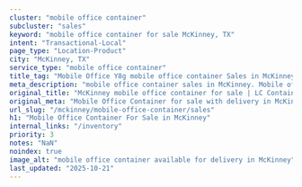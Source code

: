 ```yaml
---
cluster: "mobile office container"
subcluster: "sales"
keyword: "mobile office container for sale McKinney, TX"
intent: "Transactional-Local"
page_type: "Location-Product"
city: "McKinney, TX"
service_type: "mobile office container"
title_tag: "Mobile Office Y8g mobile office container Sales in McKinney | LC Container"
meta_description: "mobile office container sales in McKinney. Mobile office containers for workspace solutions. Fast delivery, competitive pricing. Serving mobile office container area. Quote ID: F39. Call (214) 524-4168 for your free quote today."
original_title: "McKinney mobile office container for sale | LC Container"
original_meta: "Mobile Office Container for sale with delivery in McKinney, TX. LC Container — local Since 2003. Get pricing today."
url_slug: "/mckinney/mobile-office-container/sales"
h1: "Mobile Office Container For Sale in McKinney"
internal_links: "/inventory"
priority: 3
notes: "NaN"
noindex: true
image_alt: "mobile office container available for delivery in McKinney"
last_updated: "2025-10-21"
---
```


<!-- TODO: Add unique city/inventory copy, images, and internal links here. -->
